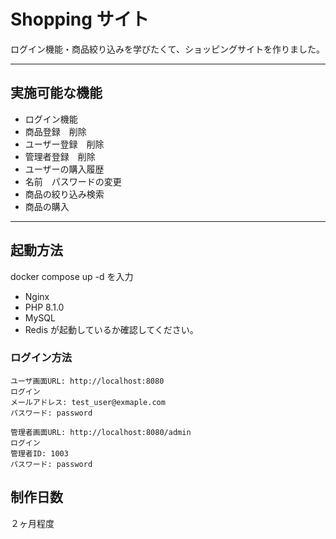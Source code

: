 # Shopping サイト

ログイン機能・商品絞り込みを学びたくて、ショッピングサイトを作りました。

---
## 実施可能な機能
- ログイン機能
- 商品登録　削除　
- ユーザー登録　削除　
- 管理者登録　削除　　
- ユーザーの購入履歴
- 名前　パスワードの変更　
- 商品の絞り込み検索　
- 商品の購入

---
## 起動方法
docker compose up -d を入力
- Nginx
- PHP 8.1.0
- MySQL
- Redis
が起動しているか確認してください。

### ログイン方法

```
ユーザ画面URL: http://localhost:8080
ログイン
メールアドレス: test_user@exmaple.com
パスワード: password
```
```
管理者画面URL: http://localhost:8080/admin
ログイン
管理者ID: 1003
パスワード: password
```

## 制作日数
２ヶ月程度
